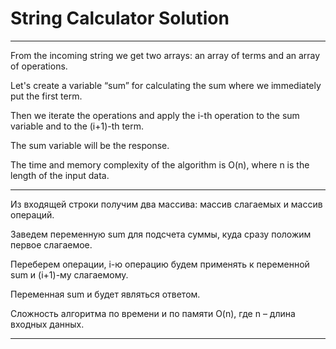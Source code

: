 ﻿# String Calculator Solution
----

From the incoming string we get two arrays: an array of terms and an array of operations.

Let's create a variable “sum” for calculating the sum where we immediately put the first term.	

Then we iterate the operations and apply the i-th operation to the sum variable and to the (i+1)-th term. 

The sum variable will be the response.

The time and memory complexity of the algorithm is O(n), where n is the length of the input data.


----

Из входящей строки получим два массива: массив слагаемых и массив операций.

Заведем переменную sum для подсчета суммы, куда сразу положим первое слагаемое.	

Переберем операции, i-ю операцию будем применять к переменной sum и (i+1)-му слагаемому. 

Переменная sum и будет являться ответом.

Сложность алгоритма по времени и по памяти O(n), где n – длина входных данных.

----
